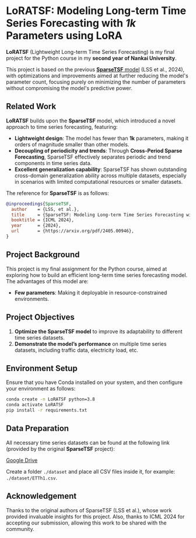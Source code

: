 # LoRATSF: Modeling Long-term Time Series Forecasting with *1k* Parameters using LoRA

**LoRATSF** (Lightweight Long-term Time Series Forecasting) is my final project for the Python course in my **second year of Nankai University**. 

This project is based on the previous [**SparseTSF** model](https://arxiv.org/pdf/2405.00946) (LSS et al., 2024), 
with optimizations and improvements aimed at further reducing the model's parameter count, 
focusing purely on minimizing the number of parameters without compromising the model's predictive power. 


## Related Work

**LoRATSF** builds upon the **SparseTSF** model, which introduced a novel approach to time series forecasting, featuring:

- **Lightweight design**: The model has fewer than **1k** parameters, making it orders of magnitude smaller than other models.
- **Decoupling of periodicity and trends**: Through **Cross-Period Sparse Forecasting**, SparseTSF effectively separates periodic and trend components in time series data.
- **Excellent generalization capability**: SparseTSF has shown outstanding cross-domain generalization ability across multiple datasets, especially in scenarios with limited computational resources or smaller datasets.

The reference for **SparseTSF** is as follows:

```bibtex
@inproceedings{SparseTSF,
  author    = {LSS, et al.},
  title     = {SparseTSF: Modeling Long-term Time Series Forecasting with 1k Parameters},
  booktitle = {ICML 2024},
  year      = {2024},
  url       = {https://arxiv.org/pdf/2405.00946},
}
```

## Project Background

This project is my final assignment for the Python course, aimed at exploring how to build an efficient long-term time series forecasting model. 
The advantages of this model are:

*   **Few parameters**: Making it deployable in resource-constrained environments.

## Project Objectives

1.  **Optimize the SparseTSF model** to improve its adaptability to different time series datasets.
2.  **Demonstrate the model’s performance** on multiple time series datasets, including traffic data, electricity load, etc.

## Environment Setup

Ensure that you have Conda installed on your system, and then configure your environment as follows:

```bash
conda create -n LoRATSF python=3.8
conda activate LoRATSF
pip install -r requirements.txt
```

## Data Preparation

All necessary time series datasets can be found at the following link (provided by the original **SparseTSF** project):

[Google Drive](https://drive.google.com/drive/folders/1ZOYpTUa82_jCcxIdTmyr0LXQfvaM9vIy)

Create a folder `./dataset` and place all CSV files inside it, for example: `./dataset/ETTh1.csv`.

## Acknowledgement

Thanks to the original authors of SparseTSF (LSS et al.), whose work provided invaluable insights for this project. Also, thanks to ICML 2024 for accepting our submission, allowing this work to be shared with the community.

